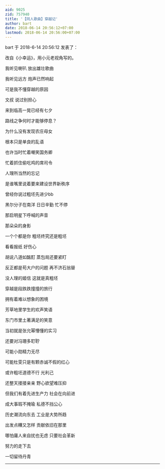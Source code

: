 ```yaml
---
aid: 9025
zid: 757940
title: '【同人歌曲】穿越记'
author: bart
date: 2018-06-14 20:56:12+07:00
lastmod: 2018-06-14 20:56:00+07:00
---
```


bart 于 2018-6-14 20:56:12 发表了：

改自《小幸运》，用小元老视角写的。

我听见喇叭 放出雄壮歌曲

我听见远方 炮声已然响起

可是我不懂穿越的原因

文叔 说过别担心

来到临高一晃已经有七夕

路线之争何时才能够停息？

为什么没有发现农庄母女

根本只是单良的乱语

也许当时忙着嘲笑国务卿

忙着抓住偷吃鸡的席司令

人理所当然的忘记

是谁嘴里说着要来建设世界新秩序

曾经你说过粗坯先进少bb

黑尔分子在南洋 日日辛勤 忙不停

那启明星下呼喊的声音

那朵朵的身影

一个个都是你 粗坯终究还是粗坯

看看报纸 好伤心

胡说八道如酩酊 蒸包局还要紧盯

反正都是苟大户的问题 再不济石翁替

没人理的姬信 这就是真粗坯

穿越是段跌跌撞撞的旅行

拥有着难以想象的困境

芳草地里学生的欢声笑语

东门市里土著满足的笑意

当初就是张允幂懵懂的实习

还要对冯珊多耵聍

可能小勋精力无尽

可能杜雯只是有颗赤诚不假的红心

或许粗坯道德不行 光利己

还整天搂搂亲亲 野心欲望难压抑

但我们有着先进生产力 社会在向前进

成大事瑕不掩瑜 私德不挡公心

历史潮流向东去 工业是大势所趋

出发点糟又怎样 贡献依旧在那里

哪怕庸人来自扰也无虑 只要社会革新

努力的走下去

一切留待丹青

---------

